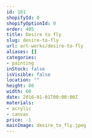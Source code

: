 ```yaml
---
id: 181
shopifyId: 0
shopifyOptionId: 0
order: 405
title: Desire to fly
slug: desire-to-fly
url: art-works/desire-to-fly
aliases: []
categories:
- painting
inStock: false
isVisible: false
location: ""
height: 80
width: 60
date: 2016-01-01T00:00:00Z
materials:
- acrylic
- canvas
price: -1
mainImage: desire_to_fly.jpeg
---
```

